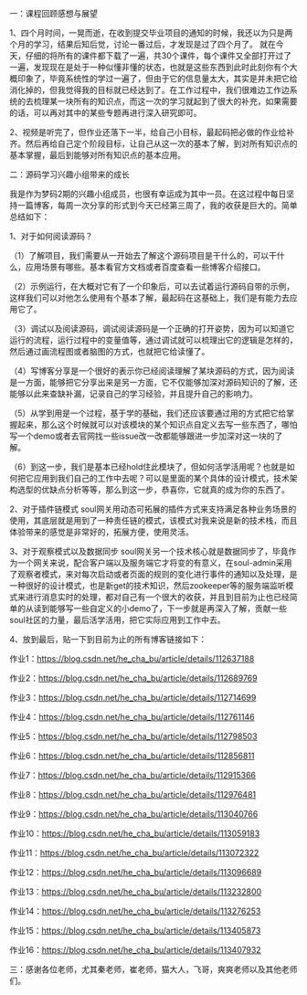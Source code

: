 一：课程回顾感想与展望

1、四个月时间，一晃而逝，在收到提交毕业项目的通知的时候，我还以为只是两个月的学习，结果后知后觉，讨论一番过后，才发现是过了四个月了。
就在今天，仔细的将所有的课件都下载了一遍，共30个课件，每个课件又全部打开过了一遍，发现现在是处于一种似懂非懂的状态，也就是这些东西到此时此刻你有个大概印象了，毕竟系统性的学过一遍了，但由于它的信息量太大，其实是并未把它给消化掉的，但我觉得我的目标就已经达到了。在工作过程中，我们很难边工作边系统的去梳理某一块所有的知识点，而这一次的学习就起到了很大的补充，如果需要的话，可以再对其中的某些专题再进行深入研究即可。

2、视频是听完了，但作业还落下一半，给自己小目标，最起码把必做的作业给补齐。然后再给自己定个阶段目标，让自己从这一次的基本了解，到对所有知识点的基本掌握，最后到能够对所有知识点的基本应用。

二：源码学习兴趣小组带来的成长

我是作为梦码2期的兴趣小组成员，也很有幸运成为其中一员。在这过程中每日坚持一篇博客，每周一次分享的形式到今天已经第三周了，我的收获是巨大的。简单总结如下：

1、对于如何阅读源码？

（1）了解项目，我们需要从一开始去了解这个源码项目是干什么的，可以干什么，应用场景有哪些。基本看官方文档或者百度查看一些博客介绍接口。

（2）示例运行，在大概对它有了一个印象后，可以去试着运行源码自带的示例，这样我们可以对他怎么使用有个基本了解，最起码在这基础上，我们是有能力去应用它了。

（3）调试以及阅读源码，调试阅读源码是一个正确的打开姿势，因为可以知道它运行的流程，运行过程中的变量值等，通过调试就可以梳理出它的逻辑是怎样的，然后通过画流程图或者脑图的方式，也就把它给读懂了。

（4）写博客分享是一个很好的表示你已经阅读理解了某块源码的方式，因为阅读是一方面，能够把它分享出来是另一方面，它不仅能够加深对源码知识的了解，还能够以此来查缺补漏，记录自己的学习经验，并且提升自己的影响力。

（5）从学到用是一个过程，基于学的基础，我们还应该要通过用的方式把它给掌握起来，那么这个时候就可以对该模块的某个知识点自定义去写一些东西了，哪怕写一个demo或者去官网找一些issue改一改都能够跟进一步加深对这一块的了解。

（6）到这一步，我们是基本已经hold住此模块了，但如何活学活用呢？也就是如何把它应用到我们自己的工作中去呢？可以是里面的某个具体的设计模式，技术架构选型的优缺点分析等等，那么到这一步，恭喜你，它就真的成为你的东西了。

2、对于插件链模式
soul网关用动态可拓展的插件方式来支持满足各种业务场景的使用，其底层就是用到了一种责任链的模式，该模式对我来说是新的技术栈，而且体验带来的感觉是非常好的，拓展方便，使用灵活。

3、对于观察模式以及数据同步
soul网关另一个技术核心就是数据同步了，毕竟作为一个网关来说，配合客户端以及服务端它才将变的有意义，在soul-admin采用了观察者模式，来对每次启动或者页面的规则的变化进行事件的通知以及处理，是一种很好的设计模式，也是新get的技术知识，然后zookeeper等的服务端监听模式来进行消息实时的处理，都对自己有一个很大的收获，并且到目前为止也已经简单的从读到能够写一些自定义的小demo了，下一步就是再深入了解，贡献一些soul社区的力量，最后活学活用，把它实际应用到工作中去。

4、放到最后，贴一下到目前为止的所有博客链接如下：

作业1：https://blog.csdn.net/he_cha_bu/article/details/112637188

作业2：https://blog.csdn.net/he_cha_bu/article/details/112689769

作业3：https://blog.csdn.net/he_cha_bu/article/details/112714699

作业4：https://blog.csdn.net/he_cha_bu/article/details/112761146

作业5：https://blog.csdn.net/he_cha_bu/article/details/112798503

作业6：https://blog.csdn.net/he_cha_bu/article/details/112856811

作业7：https://blog.csdn.net/he_cha_bu/article/details/112915366

作业8：https://blog.csdn.net/he_cha_bu/article/details/112976481

作业9：https://blog.csdn.net/he_cha_bu/article/details/113040766

作业10：https://blog.csdn.net/he_cha_bu/article/details/113059183

作业11：https://blog.csdn.net/he_cha_bu/article/details/113072322

作业12：https://blog.csdn.net/he_cha_bu/article/details/113096689

作业13：https://blog.csdn.net/he_cha_bu/article/details/113232800

作业14：https://blog.csdn.net/he_cha_bu/article/details/113276253

作业15：https://blog.csdn.net/he_cha_bu/article/details/113405873

作业16：https://blog.csdn.net/he_cha_bu/article/details/113407932

三：感谢各位老师，尤其秦老师，崔老师，猫大人，飞哥，爽爽老师以及其他老师们。
